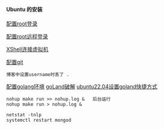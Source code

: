 #### Ubuntu 的安装
[配置root登录](https://blog.csdn.net/weixin_42250835/article/details/119063080)

[配置root远程登录](https://blog.csdn.net/boonya/article/details/121256380)

[XShell连接虚拟机](https://zhuanlan.zhihu.com/p/166348043)

[配置git](https://cloud.tencent.com/developer/article/1623041)

    博客中设置username时丢了 . 

[配置golang环境]()
[goLand破解](https://zhuanlan.zhihu.com/p/576073281)
[ubuntu22.04设置goland快捷方式](https://blog.csdn.net/fanjufei123456/article/details/124630994)


```shell
nohup make run >> nohup.log &   后台运行
nohup make run > nohup.log &

netstat -tnlp
systemctl restart mongod
```